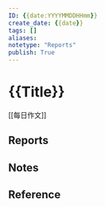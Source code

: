 ```yaml
---
ID: {{date:YYYYMMDDHHmm}}
create_date: {{date}}
tags: []	
aliases:
notetype: "Reports"
publish: True
---
```


# {{Title}}

[[每日作文]]

## Reports

## Notes

## Reference